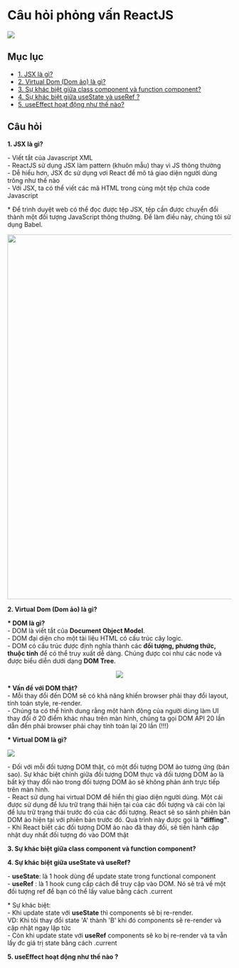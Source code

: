 # Câu hỏi phỏng vấn ReactJS

<img src="https://ms314006.github.io/static/b7a8f321b0bbc07ca9b9d22a7a505ed5/97b31/React.jpg"/>


## Mục lục
<ul>
  <li>
    <a href="#cau1">1. JSX là gì?</a>  
  </li>
  <li>
    <a href="#cau2">2. Virtual Dom (Dom ảo) là gì?</a>
  </li>
  <li>
    <a href="#cau3">3. Sự khác biệt giữa class component và function component?</a>
  </li>
  
   <li>
    <a href="#cau4">4. Sự khác biệt giữa useState và useRef ?</a>
  </li>
  
   <li>
    <a href="#cau5">5. useEffect hoạt động như thế nào?</a>
  </li>
 </ul>


## Câu hỏi
<b id="cau1">1. JSX là gì?</b>
<p>
  - Viết tắt của Javascript XML
   <br/>
  - ReactJS sử dụng JSX làm pattern (khuôn mẫu) thay vì JS thông thường
   <br/>
  - Dễ hiểu hơn, JSX đc sử dụng vơi React để mô tả giao diện người dùng trông như thế nào
  <br/>
  - Với JSX, ta có thể viết các mã HTML trong cùng một tệp chứa code Javascript
</p>
<p>
  * Để trình duyệt web có thể đọc được tệp JSX, tệp cần được chuyển đổi thành một đối tượng JavaScript thông thường. Để làm điều này, chúng tôi sử dụng Babel.
</p>
<div align="center">
  <img src="https://firebasestorage.googleapis.com/v0/b/mindcard-99b06.appspot.com/o/interview%2FScreenshot%202022-12-22%20at%2010.22.09.png?alt=media&token=7c18c74c-9f02-48b9-beaa-23baf029ee4c" width="820">
</div>


<b id="cau2">2. Virtual Dom (Dom ảo) là gì?</b>
<p>
  <b>* DOM là gì?</b>
  <br/>
      - DOM là viết tắt của <b>Document Object Model</b>. 
      <br/>
      - DOM đại diện cho một tài liệu HTML có cấu trúc cây logic. 
      <br/>
      - DOM có cấu trúc được định nghĩa thành các <b>đối tượng, phương thức, thuộc tính</b> để có thể truy xuất dễ dàng. Chúng được coi như các node và được biểu diễn dưới dạng <b>DOM Tree</b>.
      <br/>
</p>
  
<div align="center">
  <img src="https://images.viblo.asia/74e0e748-dff2-4790-a202-f80b29519951.gif" />
</div>
<p>
  <b>* Vấn đề với DOM thật?</b> 
  <br/>
  - Mỗi thay đổi đến DOM sẽ có khả năng khiến browser phải thay đổi layout, tính toán style, re-render.
  <br/>
  - Chúng ta có thể hình dung rằng một hành động của người dùng làm UI thay đổi ở 20 điểm khác nhau trên màn hình, chúng ta gọi DOM API 20 lần dẫn đến phải browser phải chạy tính toán lại 20 lần (!!!)
</p>

<p>
  <b>* Virtual DOM là gì?</b>
</p>

<img src="https://github.com/Ren0503/fullstack-interviews/raw/main/frontend/react/assets/virtual_DOM.png"/>

<p>
  - Đối với mỗi đối tượng DOM thật, có một đối tượng DOM ảo tương ứng (bản sao). Sự khác biệt chính giữa đối tượng DOM thực và đối tượng DOM ảo là bất kỳ thay đổi nào trong đối tượng DOM ảo sẽ không phản ánh trực tiếp trên màn hình.
  <br/>
  - React sử dụng hai virtual DOM để hiển thị giao diện người dùng. Một cái được sử dụng để lưu trữ trạng thái hiện tại của các đối tượng và cái còn lại để lưu trữ trạng thái trước đó của các đối tượng. React sẽ so sánh phiên bản DOM ảo hiện tại với phiên bản trước đó. Quá trình này được gọi là <b>"diffing"</b>.
  <br/>
  - Khi React biết các đối tượng DOM ảo nào đã thay đổi, sẽ tiến hành cập nhật duy nhất đối tượng đó vào DOM thật
</p>

<b id="cau3">3. Sự khác biệt giữa class component và function component?</b>

<b id="cau4">4. Sự khác biệt giữa useState và useRef?</b>
<p>
  - <b>useState</b>: là 1 hook dùng để update state trong functional component
  <br/>
  - <b>useRef</b>  : là 1 hook cung cấp cách để truy cập vào DOM. Nó sẽ trả về một đối tượng ref để bạn có thể lấy value bằng cách .current
</p>
<p>
  * Sự khác biệt:
  <br/>
  - Khi update state với <b>useState</b> thì components sẽ bị re-render. 
  <br> 
  VD: Khi tôi thay đổi state 'A' thành 'B' khi đó components sẽ re-render và cập nhật ngay lập tức 
  <br/>
  - Còn khi update state với <b>useRef</b> components sẽ ko bị re-render và ta vẫn lấy đc giá trị state bằng cách .current
</p>

<b id="cau5">5. useEffect hoạt động như thế nào ?</b>
